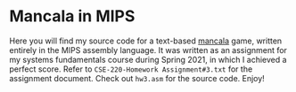 # Mancala in MIPS

Here you will find my source code for a text-based [mancala](https://en.wikipedia.org/wiki/Mancala) game, written entirely in the MIPS assembly language. It was written as an assignment for my systems fundamentals course during Spring 2021, in which I achieved a perfect score. Refer to ```CSE-220-Homework Assignment#3.txt``` for the assignment document. Check out ```hw3.asm``` for the source code. Enjoy!
